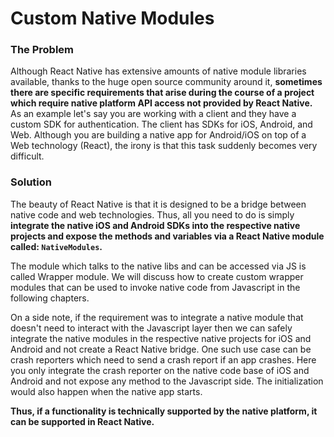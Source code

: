 # Custom Native Modules

### The Problem
Although React Native has extensive amounts of native module libraries available, thanks to the huge open source community around it, **sometimes there are specific requirements that arise during the course of a project which require native platform API access not provided by React Native.**
As an example let's say you are working with a client and they have a custom SDK for authentication. The client has SDKs for iOS, Android, and Web. Although you are building a native app for Android/iOS on top of a Web technology (React), the irony is that this task suddenly becomes very difficult.

<!-- **Solution:** -->
### Solution
The beauty of React Native is that it is designed to be a bridge between native code and web technologies. Thus, all you need to do is simply **integrate the native iOS and Android SDKs into the respective native projects and expose the methods and variables via a React Native module called: `NativeModules`.**

The module which talks to the native libs and can be accessed via JS is called Wrapper module. We will discuss how to create custom wrapper modules that can be used to invoke native code from Javascript in the following chapters.

On a side note, if the requirement was to integrate a native module that doesn't need to interact with the Javascript layer then we can safely integrate the native modules in the respective native projects for iOS and Android and not create a React Native bridge. One such use case can be crash reporters which need to send a crash report if an app crashes. Here you only integrate the crash reporter on the native code base of iOS and Android and not expose any method to the Javascript side. The initialization would also happen when the native app starts.

**Thus, if a functionality is technically supported by the native platform, it can be supported in React Native.**
